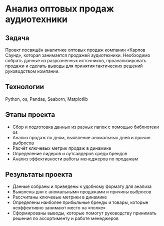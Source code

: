 ﻿# Анализ оптовых продаж аудиотехники

## Задача
Проект посвящён аналитике оптовых продаж компании «Карпов Саунд», которая занимается продажей аудиотехники. Необходимо собрать данные из разрозненных источников, проанализировать продажи и сделать выводы для принятия тактических решений руководством компании.

## Технологии
Python, os, Pandas, Seaborn, Matplotlib

## Этапы проекта
- Сбор и подготовка данных из разных папок с помощью библиотеки os  
- Анализ продаж по дням, выявление аномальных дней и причин выбросов  
- Расчёт ключевых метрик продаж в динамике  
- Определение лидеров и оутсайдеров среди брендов   
- Анализ эффективности работы менеджеров по продажам

## Результаты проекта
- Данные собраны и приведены к удобному формату для анализа  
- Выявлены дни с аномальными продажами и причины выбросов  
- Рассчитаны ключевые метрики в динамике  
- Определены наиболее прибыльные бренды и товары, которые неэффективно занимают место на «полке»  
- Сформированы выводы, которые помогут руководству принимать решения по ассортименту и работе менеджеров
